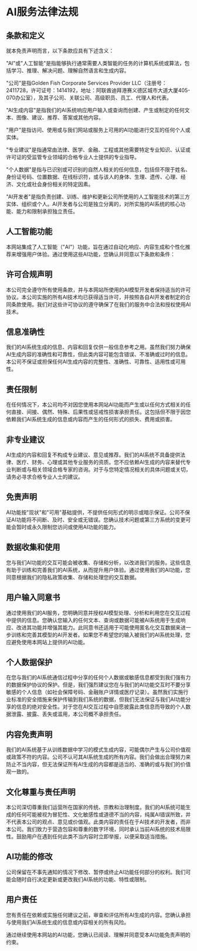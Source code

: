 # AI服务法律法规

## 条款和定义

就本免责声明而言，以下条款应具有下述含义：

"AI"或"人工智能"是指能够执行通常需要人类智能的任务的计算机系统或算法，包括学习、推理、解决问题、理解自然语言和生成内容。

"公司"是指Golden Fish Corporate Services Provider LLC（注册号：2411728，许可证号：1414192，地址：阿联酋迪拜港赛义德区城市大道大厦405-070办公室），及其子公司、关联公司、高级职员、员工、代理人和代表。

"AI生成内容"是指我们的AI系统响应用户输入或查询而创建、产生或制定的任何文本、图像、建议、推荐、答案或其他内容。

"用户"是指访问、使用或与我们网站或服务上可用的AI功能进行交互的任何个人或实体。

"专业建议"是指通常由法律、医学、金融、工程或其他需要特定专业知识、认证或许可证的受监管专业领域的合格专业人士提供的专业指导。

"个人数据"是指与已识别或可识别的自然人相关的任何信息，包括但不限于姓名、身份证号码、位置数据、在线标识符，或与该人的身体、生理、遗传、心理、经济、文化或社会身份相关的特定因素。

"AI开发者"是指负责创建、训练、维护和更新公司所使用的人工智能技术的第三方实体、组织或个人。AI开发者与公司是独立分离的，对所实施的AI系统的核心功能、能力和限制承担独立责任。

## 人工智能功能

本网站集成了人工智能（"AI"）功能，旨在通过自动化响应、内容生成和个性化推荐来增强用户体验。通过使用这些AI功能，您确认并同意以下条款和条件：

## 许可合规声明

本公司完全遵守所有使用条款，并与本网站所使用的AI模型开发者保持适当的许可协议。本公司实施的所有AI技术均已获得适当许可，并按照各自AI开发者制定的合同条款使用。我们对这些许可协议的遵守确保了在我们的服务中合法和授权使用AI技术。

## 信息准确性

我们的AI系统生成的信息、内容和回复仅供一般信息参考之用。虽然我们努力确保AI生成内容的准确性和可靠性，但此类内容可能包含错误、不准确或过时的信息。本公司不保证或担保任何AI生成内容的完整性、准确性、可靠性、适用性或可用性。

## 责任限制

在任何情况下，本公司均不对因您使用本网站AI功能而产生或以任何方式相关的任何直接、间接、偶然、特殊、后果性或惩戒性损害承担责任。这包括但不限于因您依赖我们AI系统生成的信息或内容而产生的任何形式的损失、费用或损害。

## 非专业建议

AI生成的内容和回复不构成专业建议、意见或推荐。我们的AI系统不具备提供法律、医疗、财务、心理或其他专业服务的资质。您不应依赖AI生成的内容来替代专业判断或与相关领域合格专家的咨询。对于与您特定情况相关的具体问题或关切，请务必寻求合格专业人士的建议。

## 免责声明

AI功能按"现状"和"可用"基础提供，不提供任何形式的明示或暗示保证。公司不保证AI功能将不间断、及时、安全或无错误。您确认技术问题或第三方系统的变更可能会暂时或永久限制您访问或使用AI功能的能力。

## 数据收集和使用

您与我们AI功能的交互可能会被收集、存储和分析，以改进我们的服务。这些信息有助于训练和完善我们的AI系统，从而提升用户体验。通过使用我们的AI功能，您同意根据我们的隐私政策收集、存储和处理您的交互数据。

## 用户输入同意书

通过使用我们的AI服务，您明确同意并授权AI模型处理、分析和利用您在交互过程中提供的信息。您确认您输入的任何文本、查询或数据可能被AI系统用于生成响应、改进其功能并增强其能力。此同意书还适用于可能使用匿名化交互数据来进一步训练和完善其模型的AI开发者。如果您不希望您的输入被我们的AI系统处理，您应避免使用本网站上提供的AI功能。

## 个人数据保护

在您与我们的AI系统通信过程中分享的任何个人数据或敏感信息都受到我们强有力的数据保护协议的保护。但是，我们强烈建议您在与我们的AI功能交互时不要分享敏感的个人信息（如社会保障号码、金融账户详情或医疗记录）。虽然我们实施行业标准的安全措施来保护传输到我们系统的数据，但我们无法保证与我们AI功能分享的信息的绝对安全性。对于您在AI交互过程中自愿披露此类信息而导致的个人数据泄露、披露、丢失或滥用，本公司概不承担责任。

## 内容免责声明

我们的AI系统基于从训练数据中学习的模式生成内容，可能偶尔产生与公司价值观或政策不符的内容。公司不认可其AI系统生成的所有内容。我们会做出合理努力来防止不当内容，但无法保证所有AI生成的内容都是适当的、准确的或与我们的价值观一致的。

## 文化尊重与责任声明

本公司深切尊重我们运营所在国家的传统、宗教和治理制度。我们的AI系统可能生成的任何可能被视为冒犯性、文化敏感性或道德不当的内容，纯属AI错误所致，并不代表本公司的观点、意见或价值观。此类内容的责任在于AI技术的开发者，而非本公司。我们致力于营造包容和尊重的数字环境，同时承认当前AI系统的技术局限性。鼓励用户在遇到任何此类不当内容时立即举报，以便采取适当措施。

## AI功能的修改

公司保留在不事先通知的情况下修改、暂停或终止AI功能任何部分的权利。我们可能会随时自行决定更新或更改我们AI系统的功能、特性或限制。

## 用户责任

您有责任在依赖或实施任何建议之前，审查和评估所有AI生成的内容。您确认承担与使用我们AI系统生成的信息或内容相关的所有风险。

通过继续使用本网站的AI功能，您确认已阅读、理解并同意受本AI功能免责声明的约束。